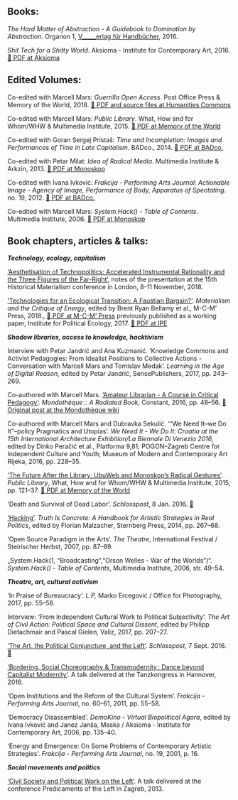 <!--
.. title: Bibliography
.. slug: txt
.. author: Tomislav Medak
.. date: 2018-02-05 19:52:05 UTC
.. description: Texts, journal articles, books and chapters authored by Tomislav Medak on technology, post-capitalist transition, environmental crisis, art and disability.
-->

## Books:

*The Hard Matter of Abstraction - A Guidebook to Domination by
Abstraction*. Organon 1, [V\_\_\_\_\_erlag für Handbücher](http://www.verlagfürhandbücher.de/thehardmatterofabstraction/index.php?1110), 2016.

*Shit Tech for a Shitty World*. Aksioma - Institute for Contemporary Art, 2016. [🔗 PDF at Aksioma](http://aksioma.org/Tomislav-Medak-Shit-Tech-for-a)

## Edited Volumes:

Co-edited with Marcell Mars: *Guerrilla Open Access*. Post Office Press & Memory of the World, 2018. [🔗 PDF and source files at Humanities Commons](https://hcommons.org/deposits/item/hc:19825/)

Co-edited with Marcell Mars: *Public Library*.
What, How and for Whom/WHW & Multimedia Institute, 2015.
[🔗 PDF at Memory of the World](http://library.memoryoftheworld.org/b/VG3cDMIz71e2XFDqYEBSat1erDCbmCz9cv2xuitazr_oJsRX)

Co-edited with Goran Sergej Pristaš: *Time and Incompletion: Images and
Performances of Time in Late Capitalism*. BADco., 2014. [🔗 PDF at BADco.](http://badco.hr/hr/news-item/download-time-and-incompletion)

Co-edited with Petar Milat: *Idea of Radical Media*. Multimedia
Institute & Arkzin, 2013. [🔗 PDF at Monoskop](https://monoskop.org/images/0/09/Medak_Tomislav_Milat_Petar_eds_Idea_of_Radical_Media.pdf)

Co-edited with Ivana Ivković: *Frakcija - Performing Arts Journal:
Actionable Image - Agency of Image, Performance of Body, Apparatus of
Spectating*. no. 19, 2012. [🔗 PDF at BADco.](http://badco.hr/en/publications-item/actionable-image/)

Co-edited with Marcell Mars: *System.Hack() - Table of Contents*.
Multimedia Institute, 2006.
[🔗 PDF at Monoskop](https://monoskop.org/images/f/fd/System.hack_catalogue.pdf/)

##  Book chapters, articles & talks:

***Technology, ecology, capitalism***

[‘Aesthetisation of Technopolitics: Accelerated Instrumental Rationality and the Three Figures of the Far-Right‘](/en/aestetisation/), notes of the presentation at the 15th Historical Materialism conference in London, 8-11 November, 2018.

[‘Technologies for an Ecological Transition: A Faustian Bargain?’](/en/ecotech/).
*Materialism and the Critique of Energy*, edited by Brent Ryan Bellamy
et al., M-C-M’ Press, 2018., [🔗 PDF at M-C-M’ Press](http://www.mcmprime.com/books/marxism-and-energy) previously published as a working paper,
Institute for Political Ecology, 2017. [🔗 PDF at IPE](http://ipe.hr/wp-content/uploads/2017/11/Technologies-for-an-Ecological-Transition-A-Faustian-Bargain-1.pdf)


***Shadow libraries, access to knowledge, hacktivism***

Interview with Petar Jandrić and Ana Kuzmanić. ‘Knowledge Commons and
Activist Pedagogies: From Idealist Positions to Collective Actions -
Conversation with Marcell Mars and Tomislav Medak’. *Learning in the Age
of Digital Reason*, edited by Petar Jandrić, SensePublishers, 2017, pp.
243–269.

Co-authored with Marcell Mars. [‘Amateur Librarian - A Course in Critical
Pedagogy‘](/en/amateur/). *Mondothèque :: A Radiated Book*, Constant, 2016, pp. 48–56.
[🔗 Original post at the Mondothèque wiki](http://www.mondotheque.be/wiki/index.php/Amateur_Librarian_-_A_Course_in_Critical_Pedagogy)

Co-authored with Marcell Mars and Dubravka Sekulić. ‘“We Need It–we Do
It”–policy Pragmatics and Utopias’. *We Need It - We Do It: Croatia at
the 15th International Architecture Exhibition/La Biennale Di Venezia
2016*, edited by Dinko Peračić et al., Platforma 9,81; POGON–Zagreb
Centre for Independent Culture and Youth; Museum of Modern and
Contemporary Art Rijeka, 2016, pp. 228–35.

[‘The Future After the Library: UbuWeb and Monoskop’s Radical Gestures’](/en/ubu_monoskop/).
*Public Library*, What, How and for Whom/WHW & Multimedia Institute,
2015, pp. 121–37. [🔗 PDF at Memory of the World](http://library.memoryoftheworld.org/b/Fs5CQa5xtzBrKZmI08Q41fQZOr4lAadL5_GsqfHiDgV4w-iC)

‘Death and Survival of Dead Labor’. *Schlosspost*, 8 Jan. 2016. [🔗](https://schloss-post.com/death-survival-dead-labor/)

[‘Hacking’](/en/hacking). *Truth Is Concrete: A Handbook for Artistic Strategies in
Real Politics*, edited by Florian Malzacher, Sternberg Press, 2014, pp.
267–68.

‘Open Source Paradigm in the Arts’. *The Theatre*, International
Festival / Steirischer Herbst, 2007, pp. 87–89.

„System.Hack(1, “Broadcasting”,“Orson Welles - War of the Worlds”)“.
*System.Hack() - Table of Contents*, Multimedia Institute, 2006, str.
49–54.

***Theatre, art, cultural activism***

‘In Praise of Bureaucracy’. *L.P,* Marko Ercegović / Office for
Photography, 2017, pp. 55–58.

Interview: ‘From Independent Cultural Work to Political Subjectivity’.
*The Art of Civil Action: Political Space and Cultural Dissent*, edited
by Philipp Dietachmair and Pascal Gielen, Valiz, 2017, pp. 207–27.

[‘The Art, the Political Conjuncture, and the Left‘](/en/conjuncture/). *Schlosspost*, 7 Sept. 2016. [🔗](https://schloss-post.com/art-political-conjuncture-left/)

[‘Bordering, Social Choreography & Transmodernity : Dance beyond
Capitalist Modernity‘](/en/bordering/). A talk delivered at the Tanzkongress in Hannover, 2016.

‘Open Institutions and the Reform of the Cultural System’. *Frakcija -
Performing Arts Journal*, no. 60–61, 2011, pp. 55–58.

‘Democracy Disassembled’. *DemoKino - Virtual Biopolitical Agora*,
edited by Ivana Ivković and Janez Janša, Maska / Aksioma - Institute for
Contemporary Art, 2006, pp. 135–40.

‘Energy and Emergence: On Some Problems of Contemporary Artistic
Strategies’. *Frakcija - Performing Arts Journal*, no. 19, 2001, p. 16.

***Social movements and politics***

[‘Civil Society and Political Work on the Left‘](/en/the_left/). A talk delivered at the conference Predicaments of the Left in Zagreb, 2013.
